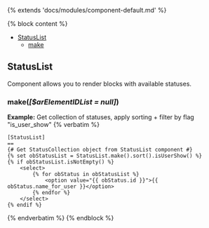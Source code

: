 {% extends 'docs/modules/component-default.md' %}

{% block content %}

* [StatusList](#statuslist)
  * [make](#makearelementidlist-null)

## StatusList

Component allows you to render blocks with available statuses.

### make(_[$arElementIDList = null]_)

**Example:** Get collection of statuses, apply sorting + filter by flag "is_user_show"
{% verbatim %}
```twig
[StatusList]
==
{# Get StatusCollection object from StatusList component #}
{% set obStatusList = StatusList.make().sort().isUserShow() %}
{% if obStatusList.isNotEmpty() %}
    <select>
        {% for obStatus in obStatusList %}
            <option value="{{ obStatus.id }}">{{ obStatus.name_for_user }}</option>
        {% endfor %}
    </select>
{% endif %}
```
{% endverbatim %}
{% endblock %}